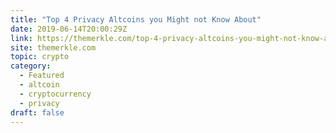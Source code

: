 ```yaml
---
title: "Top 4 Privacy Altcoins you Might not Know About"
date: 2019-06-14T20:00:29Z
link: https://themerkle.com/top-4-privacy-altcoins-you-might-not-know-about/?utm_medium=RSS&utm_source=hune
site: themerkle.com
topic: crypto
category:
  - Featured
  - altcoin
  - cryptocurrency
  - privacy
draft: false
---
```

